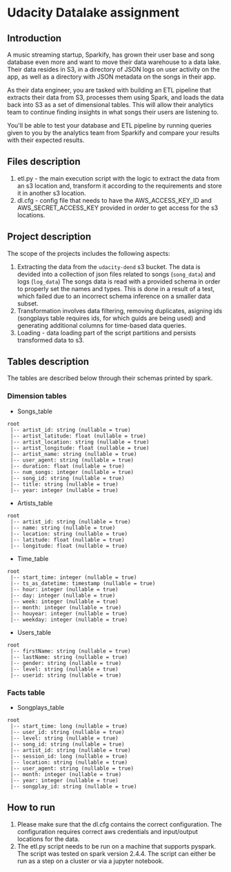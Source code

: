 # Udacity Datalake assignment

## Introduction
A music streaming startup, Sparkify, has grown their user base and song database even more and want to move their data warehouse to a data lake. Their data resides in S3, in a directory of JSON logs on user activity on the app, as well as a directory with JSON metadata on the songs in their app.

As their data engineer, you are tasked with building an ETL pipeline that extracts their data from S3, processes them using Spark, and loads the data back into S3 as a set of dimensional tables. This will allow their analytics team to continue finding insights in what songs their users are listening to.

You'll be able to test your database and ETL pipeline by running queries given to you by the analytics team from Sparkify and compare your results with their expected results.
## Files description
1. etl.py - the main execution script with the logic to extract the data from an s3 location
and, transform it according to the requirements and store it in another s3 location.
1. dl.cfg - config file that needs to have the AWS_ACCESS_KEY_ID and AWS_SECRET_ACCESS_KEY provided
in order to get access for the s3 locations.
## Project description
The scope of the projects includes the following aspects:
1. Extracting the data from the ``udacity-dend`` s3 bucket.
The data is devided into a collection of json files related to songs (`song_data`)
and logs (`log_data`)
The songs data is read with a provided schema in order to properly set the names and types.
This is done in a result of a test, which failed due to an incorrect schema inference on a smaller data subset.
1. Transformation involves data filtering, removing duplicates, asigning ids (songplays table requires ids,
for which guids are being used) and generating additional columns for time-based data queries.
1. Loading - data loading part of the script partitions and persists transformed data to s3.
## Tables description
The tables are described below through their schemas printed by spark.
### Dimension tables
* Songs_table
```
root
 |-- artist_id: string (nullable = true)
 |-- artist_latitude: float (nullable = true)
 |-- artist_location: string (nullable = true)
 |-- artist_longitude: float (nullable = true)
 |-- artist_name: string (nullable = true)
 |-- user_agent: string (nullable = true)
 |-- duration: float (nullable = true)
 |-- num_songs: integer (nullable = true)
 |-- song_id: string (nullable = true)
 |-- title: string (nullable = true)
 |-- year: integer (nullable = true)

```
* Artists_table
```
root
 |-- artist_id: string (nullable = true)
 |-- name: string (nullable = true)
 |-- location: string (nullable = true)
 |-- latitude: float (nullable = true)
 |-- longitude: float (nullable = true)

```
* Time_table
```
root
 |-- start_time: integer (nullable = true)
 |-- ts_as_datetime: timestamp (nullable = true)
 |-- hour: integer (nullable = true)
 |-- day: integer (nullable = true)
 |-- week: integer (nullable = true)
 |-- month: integer (nullable = true)
 |-- houyear: integer (nullable = true)
 |-- weekday: integer (nullable = true)

```
* Users_table
```
root
 |-- firstName: string (nullable = true)
 |-- lastName: string (nullable = true)
 |-- gender: string (nullable = true)
 |-- level: string (nullable = true)
 |-- userid: string (nullable = true)
```
### Facts table

* Songplays_table
```
root
 |-- start_time: long (nullable = true)
 |-- user_id: string (nullable = true)
 |-- level: string (nullable = true)
 |-- song_id: string (nullable = true)
 |-- artist_id: string (nullable = true)
 |-- session_id: long (nullable = true)
 |-- location: string (nullable = true)
 |-- user_agent: string (nullable = true)
 |-- month: integer (nullable = true)
 |-- year: integer (nullable = true)
 |-- songplay_id: string (nullable = true)

```
## How to run

1. Please make sure that the dl.cfg contains the correct configuration.
The configuration requires correct aws credentials and input/output locations for the data.
1. The etl.py script needs to be run on a machine that supports pyspark.
The script was tested on spark version 2.4.4.
The script can either be run as a step on a cluster or via a jupyter notebook.